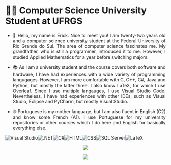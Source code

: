 # :man_student: Computer Science University Student at UFRGS

- <p align = "justify"> 💬 Hello, my name is Erick. Nice to meet you! I am twenty-two years old and a computer science university student at the Federal University of Rio Grande do Sul. The area of computer science fascinates me. My grandfather, who is still a programmer, introduced it to me. However, I studied Applied Mathematics for a year before switching majors. </p>
- <p align = "justify"> 📚 As I am a university student and the course covers both software and hardware, I have had experiences with a wide variety of programming langugages. However, I am more comfortable with C, C++, C#, Java and Python, but mostly the latter three. I also know LaTeX, for which I use Overleaf. Since I use multiple langauges, I use Visual Studio Code. Nevertheless, I have had experiences with other IDEs, such as Visual Studio, Eclipse and PyCharm, but mostly Visual Studio.</p>
- <p align = "justify"> 🌐 Portuguese is my mother language, but I am also fluent in English (C2) and know some French (A1). I use Portuguese for my university repositories or other courses which I do here and English for basically everything else. </p>

<p align = "center">
    
![Visual Studio](https://img.shields.io/badge/Visual_Studio-5C2D91?style=for-the-badge&logo=visual%20studio&logoColor=white)![.NET](https://img.shields.io/badge/.NET-512BD4?style=for-the-badge&logo=dotnet&logoColor=white)![C#](https://img.shields.io/badge/C%23-239120?style=for-the-badge&logo=c-sharp&logoColor=white)![HTML](https://img.shields.io/badge/HTML5-E34F26?style=for-the-badge&logo=html5&logoColor=white)![CSS](https://img.shields.io/badge/CSS3-1572B6?style=for-the-badge&logo=css3&logoColor=white)![SQL Server](https://img.shields.io/badge/Microsoft_SQL_Server-CC2927?style=for-the-badge&logo=microsoft-sql-server&logoColor=white)![LaTeX](https://img.shields.io/badge/LaTeX-47A141?style=for-the-badge&logo=LaTeX&logoColor=white)
    
</p>

<p align = "center"> 
    <img src = "https://github-readme-stats.vercel.app/api?username=Erick-0LK&show_icons=true&theme=radical" />
</p>
 
 <p align = "center"> 
    <img src = "https://github-readme-stats.vercel.app/api/top-langs/?username=Erick-0LK&theme=radical" />
</p>
